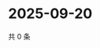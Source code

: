# 2025-09-20

共 0 条

<!-- BEGIN ZHIHUVIDEO -->
<!-- 最后更新时间 Sat Sep 20 2025 14:14:48 GMT+0800 (China Standard Time) -->

<!-- END ZHIHUVIDEO -->
